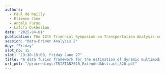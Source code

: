 ```yaml
---
authors:
  - Paul de Nailly
  - Etienne Côme
  - Angelo Furno
  - Latifa Oukhellou
date: "2025-04-01"
publication: The 12th Triennial Symposium on Transportation Analysis conference
session: "Data-Driven Analysis 2"
day: "Friday"
slot_no: 15
slot: "13:30-15:00, Friday June 27"
title: "A data fusion framework for the estimation of dynamic multimodal OD flows within urban areas"
url_pdf: "/proceedings/TRISTAN2025_ExtendedAbstract_326.pdf"
---
```

